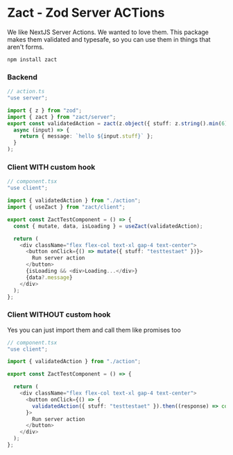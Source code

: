 # Zact - Zod Server ACTions

We like NextJS Server Actions. We wanted to love them. This package makes them validated and typesafe, so you can use them in things that aren't forms.

`npm install zact`

### Backend
```ts
// action.ts
"use server";

import { z } from "zod";
import { zact } from "zact/server";
export const validatedAction = zact(z.object({ stuff: z.string().min(6) }))(
  async (input) => {
    return { message: `hello ${input.stuff}` };
  }
);
```

### Client WITH custom hook
```ts
// component.tsx
"use client";

import { validatedAction } from "./action";
import { useZact } from "zact/client";

export const ZactTestComponent = () => {
  const { mutate, data, isLoading } = useZact(validatedAction);

  return (
    <div className="flex flex-col text-xl gap-4 text-center">
      <button onClick={() => mutate({ stuff: "testtestaet" })}>
        Run server action
      </button>
      {isLoading && <div>Loading...</div>}
      {data?.message}
    </div>
  );
};
```

### Client WITHOUT custom hook
Yes you can just import them and call them like promises too

```ts
// component.tsx
"use client";

import { validatedAction } from "./action";

export const ZactTestComponent = () => {

  return (
    <div className="flex flex-col text-xl gap-4 text-center">
      <button onClick={() => {
        validatedAction({ stuff: "testtestaet" }).then((response) => console.log("response!", response));
      }>
        Run server action
      </button>
    </div>
  );
};
```
